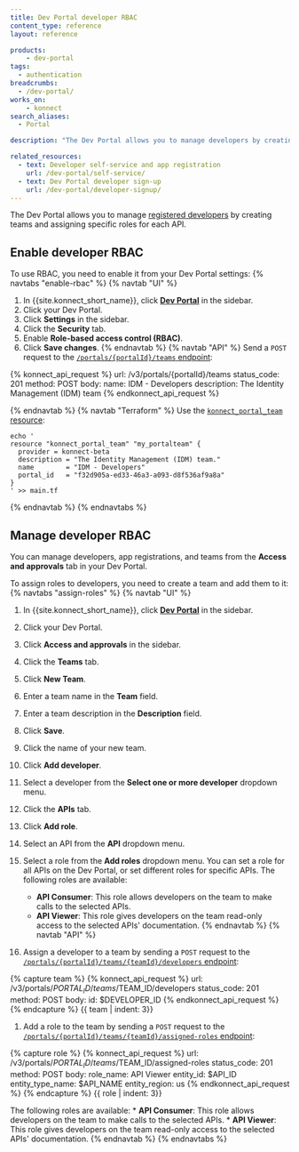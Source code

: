 ```yaml
---
title: Dev Portal developer RBAC
content_type: reference
layout: reference

products:
    - dev-portal
tags:
  - authentication
breadcrumbs:
  - /dev-portal/
works_on:
    - konnect
search_aliases:
  - Portal

description: "The Dev Portal allows you to manage developers by creating teams and assigning specific roles for each API."

related_resources:
  - text: Developer self-service and app registration
    url: /dev-portal/self-service/
  - text: Dev Portal developer sign-up
    url: /dev-portal/developer-signup/
---
```


The Dev Portal allows you to manage [registered developers](/dev-portal/developer-signup/) by creating teams and assigning specific roles for each API.

## Enable developer RBAC

To use RBAC, you need to enable it from your Dev Portal settings:
{% navtabs "enable-rbac" %}
{% navtab "UI" %}
1. In {{site.konnect_short_name}}, click [**Dev Portal**](https://cloud.konghq.com/portals/) in the sidebar.
1. Click your Dev Portal.
1. Click **Settings** in the sidebar.
1. Click the **Security** tab.
1. Enable **Role-based access control (RBAC)**.
1. Click **Save changes**.
{% endnavtab %}
{% navtab "API" %}
Send a `POST` request to the [`/portals/{portalId}/teams` endpoint](/api/konnect/portal-management/v3/#/operations/create-portal-team):
<!--vale off-->
{% konnect_api_request %}
url: /v3/portals/{portalId}/teams
status_code: 201
method: POST
body:
    name: IDM - Developers
    description: The Identity Management (IDM) team
{% endkonnect_api_request %}
<!--vale on-->
{% endnavtab %}
{% navtab "Terraform" %}
Use the [`konnect_portal_team` resource](https://github.com/Kong/terraform-provider-konnect-beta/blob/main/examples/resources/konnect_portal_team/resource.tf):
```hcl
echo '
resource "konnect_portal_team" "my_portalteam" {
  provider = konnect-beta
  description = "The Identity Management (IDM) team."
  name        = "IDM - Developers"
  portal_id   = "f32d905a-ed33-46a3-a093-d8f536af9a8a"
}
' >> main.tf
```
{% endnavtab %}
{% endnavtabs %}

## Manage developer RBAC

You can manage developers, app registrations, and teams from the **Access and approvals** tab in your Dev Portal.

To assign roles to developers, you need to create a team and add them to it:
{% navtabs "assign-roles" %}
{% navtab "UI" %}
1. In {{site.konnect_short_name}}, click [**Dev Portal**](https://cloud.konghq.com/portals/) in the sidebar.
1. Click your Dev Portal.
1. Click **Access and approvals** in the sidebar.
1. Click the **Teams** tab.
1. Click **New Team**.
1. Enter a team name in the **Team** field.
1. Enter a team description in the **Description** field.
1. Click **Save**.
1. Click the name of your new team.
1. Click **Add developer**.
1. Select a developer from the **Select one or more developer** dropdown menu.
1. Click the **APIs** tab.
1. Click **Add role**.
1. Select an API from the **API** dropdown menu.
1. Select a role from the **Add roles** dropdown menu. 
   You can set a role for all APIs on the Dev Portal, or set different roles for specific APIs. The following roles are available:
  
   * **API Consumer**: This role allows developers on the team to make calls to the selected APIs.
   * **API Viewer**: This role gives developers on the team read-only access to the selected APIs' documentation.
{% endnavtab %}
{% navtab "API" %}
1. Assign a developer to a team by sending a `POST` request to the [`/portals/{portalId}/teams/{teamId}/developers` endpoint](/api/konnect/portal-management/v3/#/operations/add-developer-to-portal-team):
<!--vale off-->
{% capture team %}
{% konnect_api_request %}
url: /v3/portals/$PORTAL_ID/teams/$TEAM_ID/developers
status_code: 201
method: POST
body:
    id: $DEVELOPER_ID
{% endkonnect_api_request %}
{% endcapture %}
{{ team | indent: 3}}
<!--vale on-->

1. Add a role to the team by sending a `POST` request to the [`/portals/{portalId}/teams/{teamId}/assigned-roles` endpoint](/api/konnect/portal-management/v3/#/operations/assign-role-to-portal-teams):
<!--vale off-->
{% capture role %}
{% konnect_api_request %}
url: /v3/portals/$PORTAL_ID/teams/$TEAM_ID/assigned-roles
status_code: 201
method: POST
body:
   role_name: API Viewer
   entity_id: $API_ID
   entity_type_name: $API_NAME
   entity_region: us
{% endkonnect_api_request %}
{% endcapture %}
{{ role | indent: 3}}
<!--vale on-->
   The following roles are available:
      * **API Consumer**: This role allows developers on the team to make calls to the selected APIs.
      * **API Viewer**: This role gives developers on the team read-only access to the selected APIs' documentation.
{% endnavtab %}
{% endnavtabs %}